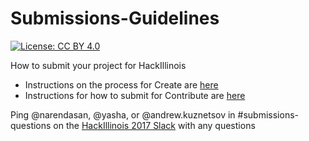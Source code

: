 # Submissions-Guidelines
[![License: CC BY 4.0](https://img.shields.io/badge/License-CC%20BY%204.0-lightgrey.svg)](http://creativecommons.org/licenses/by/4.0/)


How to submit your project for HackIllinois 

* Instructions on the process for Create are [here](https://github.com/HackIllinois/Submissions-Guidelines/tree/master/create)
* Instructions for how to submit for Contribute are [here](https://github.com/HackIllinois/Submissions-Guidelines/tree/master/create)

Ping @narendasan, @yasha, or @andrew.kuznetsov in #submissions-questions on the [HackIllinois 2017 Slack](hackillinois2017.slack.com) with any questions
